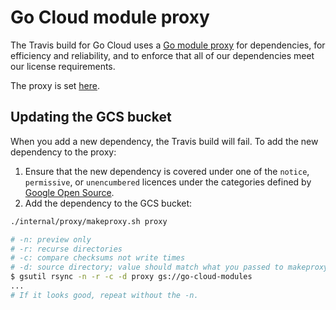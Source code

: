 # Go Cloud module proxy

The Travis build for Go Cloud uses a [Go module proxy][] for dependencies, for
efficiency and reliability, and to enforce that all of our dependencies meet our
license requirements.

The proxy is set
[here](https://github.com/google/go-cloud/blob/master/.travis.yml#L22).

[Go module proxy]: https://research.swtch.com/vgo-module

## Updating the GCS bucket

When you add a new dependency, the Travis build will fail. To add the new
dependency to the proxy:

1.  Ensure that the new dependency is covered under one of the `notice`,
    `permissive`, or `unencumbered` licences under the categories defined by
    [Google Open Source](https://opensource.google.com/docs/thirdparty/licenses/).
2.  Add the dependency to the GCS bucket:

```bash
./internal/proxy/makeproxy.sh proxy

# -n: preview only
# -r: recurse directories
# -c: compare checksums not write times
# -d: source directory; value should match what you passed to makeproxy.sh
$ gsutil rsync -n -r -c -d proxy gs://go-cloud-modules
...
# If it looks good, repeat without the -n.
```
